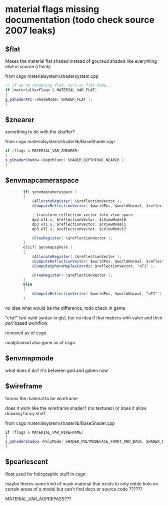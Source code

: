 # material flags missing documentation (todo check source 2007 leaks)

## $flat
Makes the material flat shaded instead of gouraud shaded like everything else in source (i think)

from csgo materialsystem/shadersystem.cpp
```cpp
// If we're rendering flat, turn on flat mode...
if (materialVarFlags & MATERIAL_VAR_FLAT)
{
g_pShaderAPI->ShadeMode( SHADER_FLAT );
}
```

## $znearer
something to do with the zbuffer?

from csgo materialsystem/shaderlib/BaseShader.cpp
```cpp
if (flags & MATERIAL_VAR_ZNEARER)
{
s_pShaderShadow->DepthFunc( SHADER_DEPTHFUNC_NEARER );
}
```

## $envmapcameraspace
```glsl
		if( $envmapcameraspace )
		{
			&AllocateRegister( \$reflectionVector );
			&ComputeReflectionVector( $worldPos, $worldNormal, $reflectionVector );

			; transform reflection vector into view space
			dp3 oT1.x, $reflectionVector, $cViewModel0
			dp3 oT1.y, $reflectionVector, $cViewModel1
			dp3 oT1.z, $reflectionVector, $cViewModel2

			&FreeRegister( \$reflectionVector );
		}
		elsif( $envmapsphere )
		{
			&AllocateRegister( \$reflectionVector );
			&ComputeReflectionVector( $worldPos, $worldNormal, $reflectionVector );
			&ComputeSphereMapTexCoords( $reflectionVector, "oT1" );

			&FreeRegister( \$reflectionVector );
		}
		else
		{
			&ComputeReflectionVector( $worldPos, $worldNormal, "oT1" );
		}
```
no idea what would be the difference, todo check in game

"elsif" isnt valid syntax in glsl, but no idea if that matters with valve and their *perl* based workflow

removed as of csgo

noalphamod also gone as of csgo

## $envmapmode
what does it do? it's between god and gaben now

## $wireframe
forces the material to be wireframe

does it work like the wireframe shader? (no textures) or does it allow drawing fancy stuff

from csgo materialsystem/shaderlib/BaseShader.cpp
```cpp
if (flags & MATERIAL_VAR_WIREFRAME)
{
s_pShaderShadow->PolyMode( SHADER_POLYMODEFACE_FRONT_AND_BACK, SHADER_POLYMODE_LINE );
}
```

## $pearlescent
float used for holographic stuff in csgo

maybe theres some kind of mask material that exists to only enble holo on certain areas of a model but can't find docs or source code
??????

MATERIAL_VAR_AOPREPASS???

